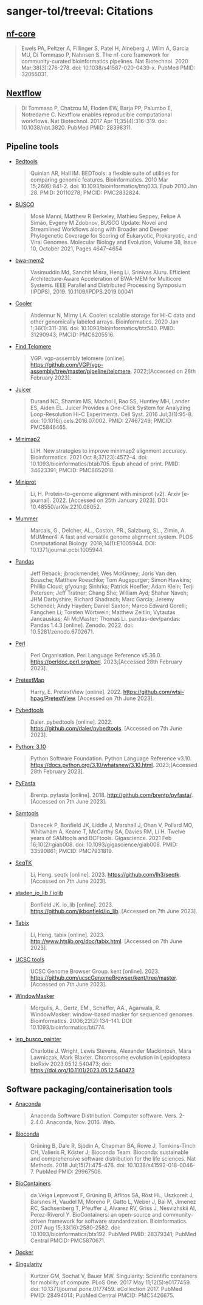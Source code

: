 # sanger-tol/treeval: Citations

## [nf-core](https://pubmed.ncbi.nlm.nih.gov/32055031/)

> Ewels PA, Peltzer A, Fillinger S, Patel H, Alneberg J, Wilm A, Garcia MU, Di Tommaso P, Nahnsen S. The nf-core framework for community-curated bioinformatics pipelines. Nat Biotechnol. 2020 Mar;38(3):276-278. doi: 10.1038/s41587-020-0439-x. PubMed PMID: 32055031.

## [Nextflow](https://pubmed.ncbi.nlm.nih.gov/28398311/)

> Di Tommaso P, Chatzou M, Floden EW, Barja PP, Palumbo E, Notredame C. Nextflow enables reproducible computational workflows. Nat Biotechnol. 2017 Apr 11;35(4):316-319. doi: 10.1038/nbt.3820. PubMed PMID: 28398311.

## Pipeline tools

- [Bedtools](https://bedtools.readthedocs.io/en/latest/)

  > Quinlan AR, Hall IM. BEDTools: a flexible suite of utilities for comparing genomic features. Bioinformatics. 2010 Mar 15;26(6):841-2. doi: 10.1093/bioinformatics/btq033. Epub 2010 Jan 28. PMID: 20110278; PMCID: PMC2832824.

- [BUSCO](https://busco.ezlab.org)

  > Mosè Manni, Matthew R Berkeley, Mathieu Seppey, Felipe A Simão, Evgeny M Zdobnov, BUSCO Update: Novel and Streamlined Workflows along with Broader and Deeper Phylogenetic Coverage for Scoring of Eukaryotic, Prokaryotic, and Viral Genomes. Molecular Biology and Evolution, Volume 38, Issue 10, October 2021, Pages 4647–4654

- [bwa-mem2](https://ieeexplore.ieee.org/document/8820962)

  > Vasimuddin Md, Sanchit Misra, Heng Li, Srinivas Aluru. Efficient Architecture-Aware Acceleration of BWA-MEM for Multicore Systems. IEEE Parallel and Distributed Processing Symposium (IPDPS), 2019. 10.1109/IPDPS.2019.00041

- [Cooler](https://github.com/open2c/cooler)

  > Abdennur N, Mirny LA. Cooler: scalable storage for Hi-C data and other genomically labeled arrays. Bioinformatics. 2020 Jan 1;36(1):311-316. doi: 10.1093/bioinformatics/btz540. PMID: 31290943; PMCID: PMC8205516.

- [Find Telomere]()

  > VGP. vgp-assembly telomere [online]. https://github.com/VGP/vgp-assembly/tree/master/pipeline/telomere. 2022;[Accessed on 28th February 2023].

- [Juicer](https://github.com/aidenlab/juicer)

  > Durand NC, Shamim MS, Machol I, Rao SS, Huntley MH, Lander ES, Aiden EL. Juicer Provides a One-Click System for Analyzing Loop-Resolution Hi-C Experiments. Cell Syst. 2016 Jul;3(1):95-8. doi: 10.1016/j.cels.2016.07.002. PMID: 27467249; PMCID: PMC5846465.

- [Minimap2](https://pubmed.ncbi.nlm.nih.gov/34623391/)

  > Li H. New strategies to improve minimap2 alignment accuracy. Bioinformatics. 2021 Oct 8;37(23):4572–4. doi: 10.1093/bioinformatics/btab705. Epub ahead of print. PMID: 34623391; PMCID: PMC8652018.

- [Miniprot](https://arxiv.org/abs/2210.08052)

  > Li, H. Protein-to-genome alignment with miniprot (v2). Arxiv [e-journal]. 2022. [Accessed on 25th January 2023]. DOI: 10.48550/arXiv.2210.08052.

- [Mummer](https://journals.plos.org/ploscompbiol/article?id=10.1371/journal.pcbi.1005944)

  > Marcais, G., Delcher, AL., Coston, PR., Salzburg, SL., Zimin, A. MUMmer4: A fast and versatile genome alignment system. PLOS Computational Biology. 2018;14(1):E1005944. DOI: 10.1371/journal.pcbi.1005944.

- [Pandas](https://pandas.pydata.org/)

  > Jeff Reback; jbrockmendel; Wes McKinney; Joris Van den Bossche; Matthew Roeschke; Tom Augspurger; Simon Hawkins; Phillip Cloud; gfyoung; Sinhrks; Patrick Hoefler; Adam Klein; Terji Petersen; Jeff Tratner; Chang She; William Ayd; Shahar Naveh; JHM Darbyshire; Richard Shadrach; Marc Garcia; Jeremy Schendel; Andy Hayden; Daniel Saxton; Marco Edward Gorelli; Fangchen Li; Torsten Wörtwein; Matthew Zeitlin; Vytautas Jancauskas; Ali McMaster; Thomas Li. pandas-dev/pandas: Pandas 1.4.3 [online]. Zenodo. 2022. doi: 10.5281/zenodo.6702671.

- [Perl](https://perldoc.perl.org/perl)

  > Perl Organisation. Perl Language Reference v5.36.0. https://perldoc.perl.org/perl. 2023;[Accessed 28th February 2023].

- [PretextMap](https://github.com/wtsi-hpag/PretextMap)

  > Harry, E. PretextView [online]. 2022. https://github.com/wtsi-hpag/PretextView. [Accessed on 7th June 2023].

- [Pybedtools](https://github.com/daler/pybedtools)

  > Daler. pybedtools [online]. 2022. https://github.com/daler/pybedtools. [Accessed on 7th June 2023].

- [Python: 3.10](https://docs.python.org/3.10/whatsnew/3.10.html)

  > Python Software Foundation. Python Language Reference v3.10. https://docs.python.org/3.10/whatsnew/3.10.html. 2023;[Accessed 28th February 2023].

- [PyFasta](https://github.com/brentp/pyfasta/)

  > Brentp. pyfasta [online]. 2018. http://github.com/brentp/pyfasta/. [Accessed on 7th June 2023].

- [Samtools](https://pubmed.ncbi.nlm.nih.gov/33590861/)

  > Danecek P, Bonfield JK, Liddle J, Marshall J, Ohan V, Pollard MO, Whitwham A, Keane T, McCarthy SA, Davies RM, Li H. Twelve years of SAMtools and BCFtools. Gigascience. 2021 Feb 16;10(2):giab008. doi: 10.1093/gigascience/giab008. PMID: 33590861; PMCID: PMC7931819.

- [SeqTK](https://github.com/lh3/seqtk)

  > Li, Heng. seqtk [online]. 2023. https://github.com/lh3/seqtk. [Accessed on 7th June 2023].

- [staden_io_lib / iolib](https://github.com/jkbonfield/io_lib)

  > Bonfield JK. io_lib [online]. 2023. https://github.com/jkbonfield/io_lib. [Accessed on 7th June 2023].

- [Tabix](http://www.htslib.org/doc/tabix.html)

  > Li, Heng. tabix [online]. 2023. http://www.htslib.org/doc/tabix.html. [Accessed on 7th June 2023].

- [UCSC tools](https://github.com/ucscGenomeBrowser/kent/tree/master)

  > UCSC Genome Browser Group. kent [online]. 2023. https://github.com/ucscGenomeBrowser/kent/tree/master. [Accessed on 7th June 2023].

- [WindowMasker](https://pubmed.ncbi.nlm.nih.gov/16287941/)
  > Morgulis, A., Gertz, EM., Schaffer, AA., Agarwala, R. WindowMasker: window-based masker for sequenced genomes. Bioinformatics. 2006;22(2):134–141. DOI: 10.1093/bioinformatics/bti774.

- [lep_busco_painter](https://www.biorxiv.org/content/10.1101/2023.05.12.540473v1.full.pdf)
  >  Charlotte J. Wright, Lewis Stevens, Alexander Mackintosh, Mara Lawniczak, Mark Blaxter. Chromosome evolution in Lepidoptera
bioRxiv 2023.05.12.540473; doi: https://doi.org/10.1101/2023.05.12.540473  

## Software packaging/containerisation tools

- [Anaconda](https://anaconda.com)

  > Anaconda Software Distribution. Computer software. Vers. 2-2.4.0. Anaconda, Nov. 2016. Web.

- [Bioconda](https://pubmed.ncbi.nlm.nih.gov/29967506/)

  > Grüning B, Dale R, Sjödin A, Chapman BA, Rowe J, Tomkins-Tinch CH, Valieris R, Köster J; Bioconda Team. Bioconda: sustainable and comprehensive software distribution for the life sciences. Nat Methods. 2018 Jul;15(7):475-476. doi: 10.1038/s41592-018-0046-7. PubMed PMID: 29967506.

- [BioContainers](https://pubmed.ncbi.nlm.nih.gov/28379341/)

  > da Veiga Leprevost F, Grüning B, Aflitos SA, Röst HL, Uszkoreit J, Barsnes H, Vaudel M, Moreno P, Gatto L, Weber J, Bai M, Jimenez RC, Sachsenberg T, Pfeuffer J, Alvarez RV, Griss J, Nesvizhskii AI, Perez-Riverol Y. BioContainers: an open-source and community-driven framework for software standardization. Bioinformatics. 2017 Aug 15;33(16):2580-2582. doi: 10.1093/bioinformatics/btx192. PubMed PMID: 28379341; PubMed Central PMCID: PMC5870671.

- [Docker](https://dl.acm.org/doi/10.5555/2600239.2600241)

- [Singularity](https://pubmed.ncbi.nlm.nih.gov/28494014/)
  > Kurtzer GM, Sochat V, Bauer MW. Singularity: Scientific containers for mobility of compute. PLoS One. 2017 May 11;12(5):e0177459. doi: 10.1371/journal.pone.0177459. eCollection 2017. PubMed PMID: 28494014; PubMed Central PMCID: PMC5426675.
